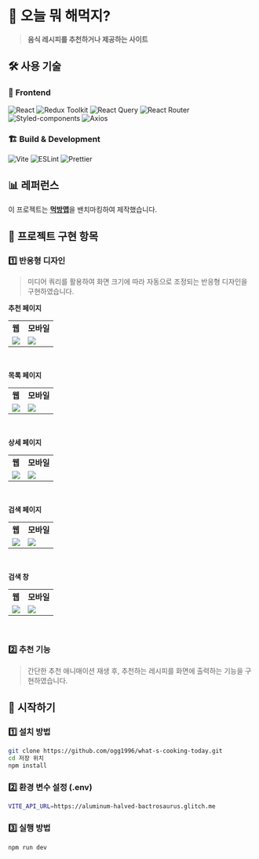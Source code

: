 # 🍳 오늘 뭐 해먹지?
> **음식 레시피를 추천하거나 제공하는 사이트**

## 🛠 사용 기술
### 📌 **Frontend**
![React](https://img.shields.io/badge/React-18-blue?logo=react)
![Redux Toolkit](https://img.shields.io/badge/Redux%20Toolkit-%232764D3?logo=redux&logoColor=white)
![React Query](https://img.shields.io/badge/React%20Query-%23FF4154?logo=reactquery&logoColor=white)
![React Router](https://img.shields.io/badge/React%20Router-%23CA4245?logo=reactrouter&logoColor=white)
![Styled-components](https://img.shields.io/badge/Styled--Components-%23DB7093?logo=styled-components&logoColor=white)
![Axios](https://img.shields.io/badge/Axios-%23007EC6?logo=axios&logoColor=white)

### 🏗 **Build & Development**
![Vite](https://img.shields.io/badge/Vite-%23646CFF?logo=vite&logoColor=white)
![ESLint](https://img.shields.io/badge/ESLint-%234B32C3?logo=eslint&logoColor=white)
![Prettier](https://img.shields.io/badge/Prettier-%23F7B93E?logo=prettier&logoColor=white)

## 📊 레퍼런스
이 프로젝트는 [**먹방맵**](https://www.mukbangmap.com/menuFinder)을 밴치마킹하여 제작했습니다.

## 📌 프로젝트 구현 항목
### 1️⃣ 반응형 디자인
> 미디어 쿼리를 활용하여 화면 크기에 따라 자동으로 조정되는 반응형 디자인을 구현하였습니다.

**추천 페이지**
<table>
    <tr>
      <td><strong>웹</strong></td>
      <td><strong>모바일</strong></td>
    </tr>
    <tr>
      <td><img src="https://github.com/ogg1996/readmeResource/blob/main/whats-cooking-today/%EC%9B%B9_%EC%B6%94%EC%B2%9C.PNG"></td>
      <td><img src="https://github.com/ogg1996/readmeResource/blob/main/whats-cooking-today/%EB%AA%A8%EB%B0%94%EC%9D%BC_%EC%B6%94%EC%B2%9C.PNG"></td>
    </tr>
</table>

<br>

**목록 페이지**
<table>
  <tr>
    <td><strong>웹</strong></td>
    <td><strong>모바일</strong></td>
  </tr>
  <tr>
    <td><img src="https://github.com/ogg1996/readmeResource/blob/main/whats-cooking-today/%EC%9B%B9_%EB%AA%A9%EB%A1%9D.PNG"></td>
    <td><img src="https://github.com/ogg1996/readmeResource/blob/main/whats-cooking-today/%EB%AA%A8%EB%B0%94%EC%9D%BC_%EB%AA%A9%EB%A1%9D.PNG"></td>
  </tr>
</table>

<br>

**상세 페이지**
<table>
  <tr>
    <td><strong>웹</strong></td>
    <td><strong>모바일</strong></td>
  </tr>
  <tr>
    <td><img src="https://github.com/ogg1996/readmeResource/blob/main/whats-cooking-today/%EC%9B%B9_%EC%83%81%EC%84%B8.PNG"></td>
    <td><img src="https://github.com/ogg1996/readmeResource/blob/main/whats-cooking-today/%EB%AA%A8%EB%B0%94%EC%9D%BC_%EC%83%81%EC%84%B8.PNG"></td>
  </tr>
</table>

<br>

**검색 페이지**
<br>

<table>
  <tr>
    <td><strong>웹</strong></td>
    <td><strong>모바일</strong></td>
  </tr>
  <tr>
    <td><img src="https://github.com/ogg1996/readmeResource/blob/main/whats-cooking-today/%EC%9B%B9_%EA%B2%80%EC%83%89.PNG"></td>
    <td><img src="https://github.com/ogg1996/readmeResource/blob/main/whats-cooking-today/%EB%AA%A8%EB%B0%94%EC%9D%BC_%EA%B2%80%EC%83%89.PNG"></td>
  </tr>
</table>

<br>

**검색 창**
<table>
  <tr>
    <td><strong>웹</strong></td>
    <td><strong>모바일</strong></td>
  </tr>
  <tr>
    <td valign="top"><img src="https://github.com/ogg1996/readmeResource/blob/main/whats-cooking-today/%EC%9B%B9_%EA%B2%80%EC%83%89%EC%B0%BD.PNG"></td>
    <td valign="top"><img src="https://github.com/ogg1996/readmeResource/blob/main/whats-cooking-today/%EB%AA%A8%EB%B0%94%EC%9D%BC_%EA%B2%80%EC%83%89%EC%B0%BD.PNG"></td>
  </tr>
</table>

<br>

### 2️⃣ 추천 기능
> 간단한 추천 애니매이션 재생 후, 추천하는 레시피를 화면에 출력하는 기능을 구현하였습니다.

## 🚀 시작하기

### 1️⃣ 설치 방법
``` bash
git clone https://github.com/ogg1996/what-s-cooking-today.git
cd 저장 위치
npm install
```

### 2️⃣ 환경 변수 설정 (.env)
``` bash
VITE_API_URL=https://aluminum-halved-bactrosaurus.glitch.me
```

### 3️⃣ 실행 방법
``` bash
npm run dev
```

